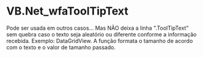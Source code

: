 # VB.Net_wfaToolTipText
Pode ser usada em outros casos... Mas NÃO deixa a linha ".ToolTipText" sem quebra caso o texto seja aleatório ou diferente conforme a informação recebida. Exemplo: DataGridView. A função formata o tamanho de acordo com o texto e o valor de tamanho passado.
